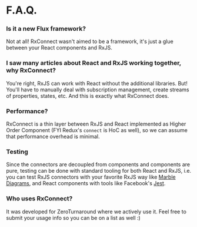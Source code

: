 # F.A.Q.

### Is it a new Flux framework?
Not at all! RxConnect wasn't aimed to be a framework, it's just a glue between your React components and RxJS.

### I saw many articles about React and RxJS working together, why RxConnect?
You're right, RxJS can work with React without the additional libraries. But! You'll have to manually deal with subscription management, create streams of properties, states, etc. And this is exactly what RxConnect does.

### Performance?
RxConnect is a thin layer between RxJS and React implemented as Higher Order Component (FYI Redux's `connect` is HoC as well), so we can assume that performance overhead is minimal.

### Testing
Since the connectors are decoupled from components and components are pure, testing can be done with standard tooling for both React and RxJS, i.e. you can test RxJS connectors with your favorite RxJS way like [Marble Diagrams](http://rxmarbles.com), and React components with tools like Facebook's [Jest](https://facebook.github.io/jest/).

### Who uses RxConnect?
It was developed for ZeroTurnaround where we actively use it. Feel free to submit your usage info so you can be on a list as well :)
